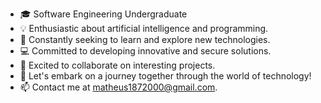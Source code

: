 - 🎓 Software Engineering Undergraduate
- 💡 Enthusiastic about artificial intelligence and programming.
- 🚀 Constantly seeking to learn and explore new technologies.
- 💻 Committed to developing innovative and secure solutions.
- 🤝 Excited to collaborate on interesting projects.
- 🌟 Let's embark on a journey together through the world of technology!
- 📫 Contact me at matheus1872000@gmail.com.




<!---
mattveanged/mattveanged is a ✨ special ✨ repository because its `README.md` (this file) appears on your GitHub profile.
You can click the Preview link to take a look at your changes.
--->
